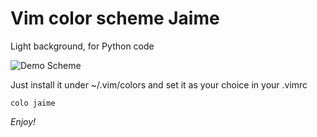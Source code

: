Vim color scheme Jaime
======================

Light background, for Python code

![Demo Scheme](https://raw.github.com/jaimebuelta/jaime-vim-colorscheme/master/demo.png "Demo scheme")

Just install it under ~/.vim/colors and set it as your choice in your .vimrc

    colo jaime

*Enjoy!*
